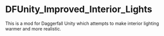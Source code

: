 # DFUnity_Improved_Interior_Lights
This is a mod for Daggerfall Unity which attempts to make interior lighting warmer and more realistic.
